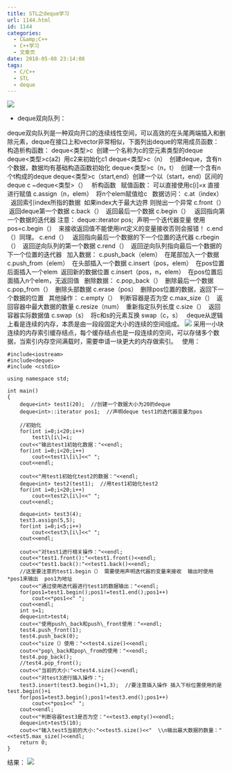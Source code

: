 ```yaml
---
title: STL之deque学习
url: 1144.html
id: 1144
categories:
  - C&amp;C++
  - C++学习
  - 文章页
date: 2018-05-08 23:14:08
tags:
  - C/C++
  - STL
  - deque
---
```


![](http://47.100.4.8/wp-content/uploads/2018/05/QQ图片20180507183124.png)

*   deque双向队列：

deque双向队列是一种双向开口的连续线性空间，可以高效的在头尾两端插入和删除元素，deque在接口上和vector非常相似，下面列出deque的常用成员函数：   构造析构函数： deque<类型>c  创建一个名称为c的空元素类型的deque deque<类型>c(a2)  用c2来初始化c1 deque<类型>c（n）  创建deque，含有n个数据，数据均有基础构造函数初始化 deque<类型>c（n，t）  创建一个含有n个t构成的deque deque<类型>c（start,end）创建一个以（start，end）区间的deque c ~deque<类型>（）   析构函数   赋值函数： 可以直接使用c\[i\]=x 直接进行赋值 c.assign（n，elem）  将n个elem赋值给c   数据访问： c.at（index）   返回索引index所指的数据  如果index大于最大边界 则抛出一个异常 c.front（）  返回deque第一个数据 c.back（）  返回最后一个数据 c.begin（）   返回指向第一个数据的迭代器 注意： deque<int>::iterator pos;  声明一个迭代器变量 使用pos=c.begin（）  来接收返回值不能使用int定义的变量接收否则会报错！ c.end（）同理。 c.end（）   返回指向最后一个数据的下一个位置的迭代器 c.rbegin（）  返回逆向队列的第一个数据 c.rend（）  返回逆向队列指向最后一个数据的下一个位置的迭代器   加入数据： c.push\_back（elem）  在尾部加入一个数据 c.push\_from（elem）  在头部插入一个数据 c.insert（pos，elem）  在pos位置后面插入一个elem  返回新的数据位置 c.insert（pos，n，elem）  在pos位置后面插入n个elem，无返回值   删除数据： c.pop\_back（）  删除最后一个数据 c.pop\_from（）  删除头部数据 c.erase（pos）  删除pos位置的数据，返回下一个数据的位置   其他操作： c.empty（）  判断容器是否为空 c.max_size（）  返回容器中最大数据的数量 c.resize（num）  重新指定队列长度 c.size（）  返回容器实际数据值 c.swap（s）  将c和s的元素互换 swap（c，s）   deque从逻辑上看是连续的内存，本质是由一段段固定大小的连续的空间组成。 ![](http://47.100.4.8/wp-content/uploads/2018/05/1232154.png) 采用一小块连续的内存索引缓存结点，每个缓存结点也是一段连续的空间，可以存储多个数据，当索引内存空间满载时，需要申请一块更大的内存做索引。   使用：
```
#include<iostream>
#include<deque>
#include <cstdio>

using namespace std;

int main()
{
    deque<int> test1(20);  //创建一个数据大小为20的deque
    deque<int>::iterator pos1;  //声明deque test1的迭代器变量为pos

    //初始化
    for(int i=0;i<20;i++)
        test1\[i\]=i;
    cout<<"输出test1初始化数据："<<endl;
    for(int i=0;i<20;i++)
        cout<<test1\[i\]<<" ";
    cout<<endl;

    cout<<"用test1初始化test2的数据："<<endl;
    deque<int> test2(test1);  //用test1初始化test2
    for(int i=0;i<20;i++)
        cout<<test2\[i\]<<" ";
    cout<<endl;

    deque<int> test3(4);
    test3.assign(5,5);
    for(int i=0;i<5;i++)
        cout<<test3\[i\]<<" ";
    cout<<endl;

    cout<<"对test1进行相关操作："<<endl;
    cout<<"test1.front():"<<test1.front()<<endl;
    cout<<"test1.back():"<<test1.back()<<endl;
    //这里要注意的test1.begin（） 需要使用声明迭代器的变量来接收  输出时使用*pos1来输出  pos1为地址
    cout<<"通过使用迭代器进行test1的数据输出："<<endl;
    for(pos1=test1.begin();pos1!=test1.end();pos1++)
        cout<<*pos1<<" ";
    cout<<endl;
    int s=1;
    deque<int>test4;
    cout<<"使用push\_back和push\_front使用："<<endl;
    test4.push_front(1);
    test4.push_back(0);
    cout<<"size（）使用："<<test4.size()<<endl;
    cout<<"pop\_back和pop\_from的使用："<<endl;
    test4.pop_back();
    //test4.pop_front();
    cout<<"当前的大小:"<<test4.size()<<endl;
    cout<<"对test3进行插入操作：";
    test3.insert(test3.begin()+1,3);  //要注意插入操作 插入下标位置使用的是test.begin()+i
    for(pos1=test3.begin();pos1!=test3.end();pos1++)
        cout<<*pos1<<" ";
    cout<<endl;
    cout<<"判断容器test3是否为空："<<test3.empty()<<endl;
    deque<int>test5(10);
    cout<<"输入test5当前的大小:"<<test5.size()<<"  \\n输出最大数据的数量："<<test5.max_size()<<endl;
    return 0;
}
```
结果： ![](http://47.100.4.8/wp-content/uploads/2018/05/4324235.png)
